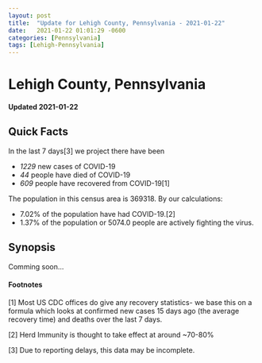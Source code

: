 ```yaml
---
layout: post
title:  "Update for Lehigh County, Pennsylvania - 2021-01-22"
date:   2021-01-22 01:01:29 -0600
categories: [Pennsylvania]
tags: [Lehigh-Pennsylvania]
---
```


# Lehigh County, Pennsylvania
#### Updated 2021-01-22

## Quick Facts

In the last 7 days[3] we project there have been
- *1229* new cases of COVID-19
- *44* people have died of COVID-19
- *609* people have recovered from COVID-19[1]

The population in this census area is 369318. By our calculations:
- 7.02% of the population have had COVID-19.[2]
- 1.37% of the population or 5074.0 people are actively fighting the virus.

## Synopsis

Comming soon...


#### Footnotes

[1] Most US CDC offices do give any recovery statistics- we base this on a formula which looks at confirmed new cases
15 days ago (the average recovery time) and deaths over the last 7 days.

[2] Herd Immunity is thought to take effect at around ~70-80%

[3] Due to reporting delays, this data may be incomplete.
 
    